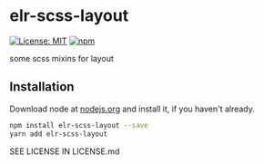 # elr-scss-layout

[![License: MIT](https://img.shields.io/badge/License-MIT-yellow.svg)](https://opensource.org/licenses/MIT)
[![npm](https://img.shields.io/npm/dm/elr-scss-layout.svg?style=flat)](https://www.npmjs.com/package/elr-scss-layout)

some scss mixins for layout

## Installation

Download node at [nodejs.org](http://nodejs.org) and install it, if you haven't already.

```sh
npm install elr-scss-layout --save
yarn add elr-scss-layout
```

SEE LICENSE IN LICENSE.md
